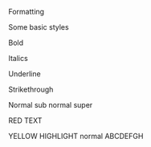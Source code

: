 

Formatting





Some basic styles


  

Bold


Italics


Underline


Strikethrough


Normal sub normal super


RED TEXT


YELLOW HIGHLIGHT normal ABCDEFGH





